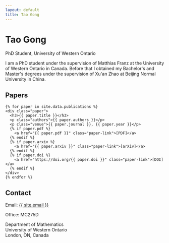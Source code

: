 ```yaml
---
layout: default
title: Tao Gong
---
```


<div class="header">
  <h1>Tao Gong</h1>
  <p class="subtitle">PhD Student, University of Western Ontario</p>
</div>

<div class="content">

  <!-- Introduction Section -->
  <section class="intro">
    <p>I am a PhD student under the supervision of Matthias Franz at the University of Western Ontario in Canada. Before that I obtained my Bachelor's and Master's degrees under the supervision of Xu'an Zhao at Beijing Normal University in China.</p>
  </section>

  <!-- Papers Section -->
  <section class="papers">
    <h2>Papers</h2>
    
    {% for paper in site.data.publications %}
    <div class="paper">
      <h3>{{ paper.title }}</h3>
      <p class="authors">{{ paper.authors }}</p>
      <p class="venue">{{ paper.journal }}, {{ paper.year }}</p>
      {% if paper.pdf %}
        <a href="{{ paper.pdf }}" class="paper-link">[PDF]</a>
      {% endif %}
      {% if paper.arxiv %}
        <a href="{{ paper.arxiv }}" class="paper-link">[arXiv]</a>
      {% endif %}
      {% if paper.doi %}
        <a href="https://doi.org/{{ paper.doi }}" class="paper-link">[DOI]</a>
      {% endif %}
    </div>
    {% endfor %}
  </section>

  <!-- Education Section
  <section class="education">
    <h2>Education</h2>
    <div class="degree">
      <h3>PhD in Mathematics</h3>
      <p>University of Western Ontario, 202X-present</p>
      <p>Supervisor: Matthias Franz</p>
    </div>
    <div class="degree">
      <h3>MSc in Mathematics</h3>
      <p>Beijing Normal University, 20XX-20XX</p>
      <p>Supervisor: Xu'an Zhao</p>
    </div>
  </section> -->

  <!-- Contact Section -->
  <section class="contact">
    <h2>Contact</h2>
    <p>Email: <a href="mailto:{{ site.email }}">{{ site.email }}</a></p>
    <p>Office: MC275D</a></p>
    <p>Department of Mathematics<br>
    University of Western Ontario<br>
    London, ON, Canada</p>
  </section>

</div>